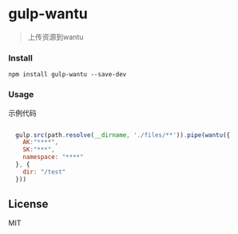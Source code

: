 # gulp-wantu

> 上传资源到wantu

### Install

```
npm install gulp-wantu --save-dev

```

### Usage

示例代码

```javascript

  gulp.src(path.resolve(__dirname, './files/**')).pipe(wantu({ 
    AK:"****", 
    SK:"***",
    namespace: "****"
  }, { 
    dir: "/test"
  }))

```

## License

MIT
